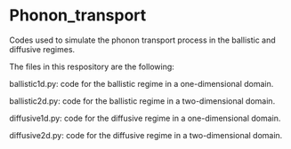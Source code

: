# Phonon_transport
Codes used to simulate the phonon transport process in the ballistic and diffusive regimes.

The files in this respository are the following:

ballistic1d.py: code for the ballistic regime in a one-dimensional domain.

ballistic2d.py: code for the ballistic regime in a two-dimensional domain.

diffusive1d.py: code for the diffusive regime in a one-dimensional domain.

diffusive2d.py: code for the diffusive regime in a two-dimensional domain.
